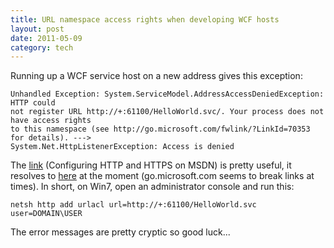 ```yaml
---
title: URL namespace access rights when developing WCF hosts
layout: post
date: 2011-05-09
category: tech
---
```


Running up a WCF service host on a new address gives this exception:

    Unhandled Exception: System.ServiceModel.AddressAccessDeniedException: HTTP could 
    not register URL http://+:61100/HelloWorld.svc/. Your process does not have access rights 
    to this namespace (see http://go.microsoft.com/fwlink/?LinkId=70353 for details). ---> 
    System.Net.HttpListenerException: Access is denied

The [link][1]  (Configuring HTTP and HTTPS on MSDN) is pretty useful, it resolves to [here][2] at the moment (go.microsoft.com seems to break links at times). In short, on Win7, open an administrator console and run this:

    netsh http add urlacl url=http://+:61100/HelloWorld.svc user=DOMAIN\USER

The error messages are pretty cryptic so good luck...

[1]: http://go.microsoft.com/fwlink/?LinkId=70353
[2]: http://msdn.microsoft.com/en-us/library/ms733768.aspx
